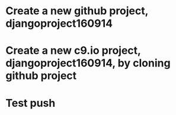 # Create a new github project, djangoproject160914 

# Create a new c9.io project, djangoproject160914, by cloning github project

# Test push 